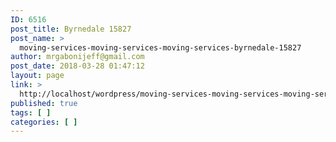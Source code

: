 ```yaml
---
ID: 6516
post_title: Byrnedale 15827
post_name: >
  moving-services-moving-services-moving-services-byrnedale-15827
author: mrgabonijeff@gmail.com
post_date: 2018-03-28 01:47:12
layout: page
link: >
  http://localhost/wordpress/moving-services-moving-services-moving-services-byrnedale-15827/
published: true
tags: [ ]
categories: [ ]
---
```

